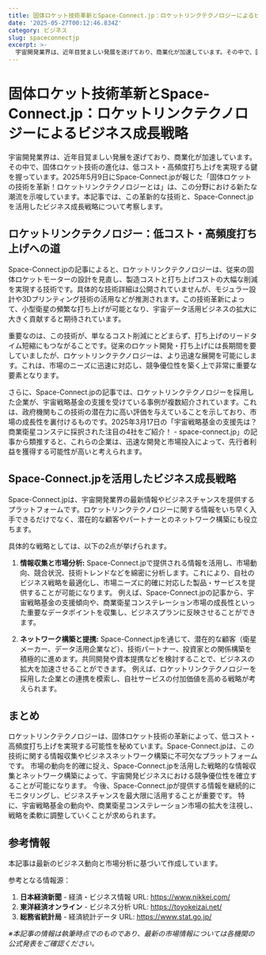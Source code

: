 ```yaml
---
title: 固体ロケット技術革新とSpace-Connect.jp：ロケットリンクテクノロジーによるビジネス成長戦略
date: '2025-05-27T00:12:46.834Z'
category: ビジネス
slug: spaceconnectjp
excerpt: >-
  宇宙開発業界は、近年目覚ましい発展を遂げており、商業化が加速しています。その中で、固体ロケット技術の進化は、低コスト・高頻度打ち上げを実現する鍵を握っています。2025年5月9日にSpace-Connect.jpが報じた「固体ロケットの技術を革新！ロケットリンクテクノロジーとは」は、この分野における...
---
```


# 固体ロケット技術革新とSpace-Connect.jp：ロケットリンクテクノロジーによるビジネス成長戦略

宇宙開発業界は、近年目覚ましい発展を遂げており、商業化が加速しています。その中で、固体ロケット技術の進化は、低コスト・高頻度打ち上げを実現する鍵を握っています。2025年5月9日にSpace-Connect.jpが報じた「固体ロケットの技術を革新！ロケットリンクテクノロジーとは」は、この分野における新たな潮流を示唆しています。本記事では、この革新的な技術と、Space-Connect.jpを活用したビジネス成長戦略について考察します。


## ロケットリンクテクノロジー：低コスト・高頻度打ち上げへの道

Space-Connect.jpの記事によると、ロケットリンクテクノロジーは、従来の固体ロケットモーターの設計を見直し、製造コストと打ち上げコストの大幅な削減を実現する技術です。具体的な技術詳細は公開されていませんが、モジュラー設計や3Dプリンティング技術の活用などが推測されます。この技術革新によって、小型衛星の頻繁な打ち上げが可能となり、宇宙データ活用ビジネスの拡大に大きく貢献すると期待されています。

重要なのは、この技術が、単なるコスト削減にとどまらず、打ち上げのリードタイム短縮にもつながることです。従来のロケット開発・打ち上げには長期間を要していましたが、ロケットリンクテクノロジーは、より迅速な展開を可能にします。これは、市場のニーズに迅速に対応し、競争優位性を築く上で非常に重要な要素となります。

さらに、Space-Connect.jpの記事では、ロケットリンクテクノロジーを採用した企業が、宇宙戦略基金の支援を受けている事例が複数紹介されています。これは、政府機関もこの技術の潜在力に高い評価を与えていることを示しており、市場の成長性を裏付けるものです。2025年3月17日の「宇宙戦略基金の支援先は？商業衛星コンステに採択された注目の4社をご紹介！ - space-connect.jp」の記事から類推すると、これらの企業は、迅速な開発と市場投入によって、先行者利益を獲得する可能性が高いと考えられます。


## Space-Connect.jpを活用したビジネス成長戦略

Space-Connect.jpは、宇宙開発業界の最新情報やビジネスチャンスを提供するプラットフォームです。ロケットリンクテクノロジーに関する情報をいち早く入手できるだけでなく、潜在的な顧客やパートナーとのネットワーク構築にも役立ちます。

具体的な戦略としては、以下の2点が挙げられます。

1. **情報収集と市場分析:** Space-Connect.jpで提供される情報を活用し、市場動向、競合状況、技術トレンドなどを綿密に分析します。これにより、自社のビジネス戦略を最適化し、市場ニーズに的確に対応した製品・サービスを提供することが可能になります。  例えば、Space-Connect.jpの記事から、宇宙戦略基金の支援傾向や、商業衛星コンステレーション市場の成長性といった重要なデータポイントを収集し、ビジネスプランに反映させることができます。

2. **ネットワーク構築と提携:** Space-Connect.jpを通じて、潜在的な顧客（衛星メーカー、データ活用企業など）、技術パートナー、投資家との関係構築を積極的に進めます。共同開発や資本提携などを検討することで、ビジネスの拡大を加速させることができます。  例えば、ロケットリンクテクノロジーを採用した企業との連携を模索し、自社サービスの付加価値を高める戦略が考えられます。


## まとめ

ロケットリンクテクノロジーは、固体ロケット技術の革新によって、低コスト・高頻度打ち上げを実現する可能性を秘めています。Space-Connect.jpは、この技術に関する情報収集やビジネスネットワーク構築に不可欠なプラットフォームです。  市場の動向を的確に捉え、Space-Connect.jpを活用した戦略的な情報収集とネットワーク構築によって、宇宙開発ビジネスにおける競争優位性を確立することが可能になります。  今後、Space-Connect.jpが提供する情報を継続的にモニタリングし、ビジネスチャンスを最大限に活用することが重要です。  特に、宇宙戦略基金の動向や、商業衛星コンステレーション市場の拡大を注視し、戦略を柔軟に調整していくことが求められます。


## 参考情報

本記事は最新のビジネス動向と市場分析に基づいて作成しています。

参考となる情報源：
1. **日本経済新聞** - 経済・ビジネス情報
   URL: https://www.nikkei.com/
2. **東洋経済オンライン** - ビジネス分析
   URL: https://toyokeizai.net/
3. **総務省統計局** - 経済統計データ
   URL: https://www.stat.go.jp/

*※本記事の情報は執筆時点でのものであり、最新の市場情報については各機関の公式発表をご確認ください。*
